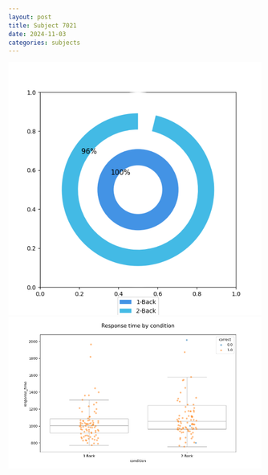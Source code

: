 ```yaml
---
layout: post
title: Subject 7021
date: 2024-11-03
categories: subjects
---
```


![](data/7021/run-31/7021_accuracy_by_condition.png)
![](data/7021/run-31/7021_response_time_by_condition.png)
